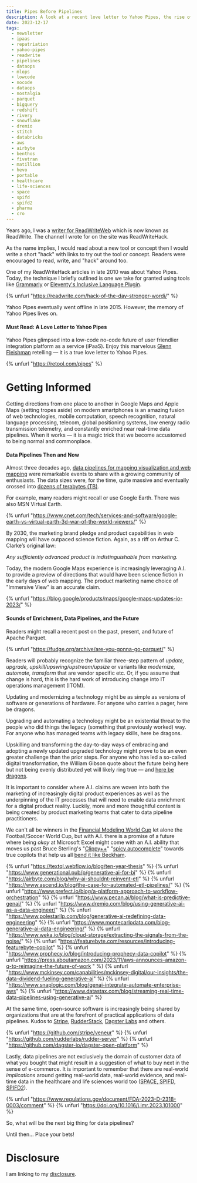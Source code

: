 ```yaml
---
title: Pipes Before Pipelines
description: A look at a recent love letter to Yahoo Pipes, the rise of iPaaS, DataOps, and a lowcode nocode update
date: 2023-12-17
tags:
  - newsletter
  - ipaas
  - repatriation
  - yahoo-pipes
  - readwrite
  - pipelines
  - dataops
  - mlops
  - lowcode
  - nocode
  - dataops
  - nostalgia
  - parquet
  - bigquery
  - redshift
  - rivery
  - snowflake
  - dremio
  - stitch
  - databricks
  - aws
  - airbyte
  - benthos
  - fivetran
  - matillion
  - hevo
  - portable
  - healthcare
  - life-sciences
  - space
  - spifd
  - spifd2
  - pharma
  - cro
---
```


Years ago, I was a [writer for ReadWriteWeb](https://readwrite.com/author/jay-cuthrell/) which is now known as ReadWrite. The channel I wrote for on the site was ReadWriteHack.

As the name implies, I would read about a new tool or concept then I would write a short "hack" with links to try out the tool or concept. Readers were encouraged to read, write, and "hack" around too.

One of my ReadWriteHack articles in late 2010 was about Yahoo Pipes. Today, the technique I briefly outlined is one we take for granted using tools like [Grammarly](https://www.grammarly.com) or [Eleventy's Inclusive Language Plugin](https://www.11ty.dev/docs/plugins/inclusive-language/).

{% unfurl "https://readwrite.com/hack-of-the-day-stronger-wordi/" %}

Yahoo Pipes eventually went offline in late 2015. However, the memory of Yahoo Pipes lives on.

#### Must Read: A Love Letter to Yahoo Pipes

Yahoo Pipes glimpsed into a low-code no-code future of user friendlier integration platform as a service (iPaaS). Enjoy this marvelous [Glenn Fleishman](https://www.linkedin.com/in/glenn-fleishman-9b29282a0/) retelling — it is a true love letter to Yahoo Pipes.

{% unfurl "https://retool.com/pipes" %}

# Getting Informed

Getting directions from one place to another in Google Maps and Apple Maps (setting tropes aside) on modern smartphones is an amazing fusion of web technologies, mobile computation, speech recognition, natural language processing, telecom, global positioning systems, low energy radio transmission telemetry, and constantly enriched near real-time data pipelines. When it works — it is a magic trick that we become accustomed to being normal and commonplace.

#### Data Pipelines Then and Now

Almost three decades ago, [data pipelines for mapping visualization and web mapping](https://en.wikipedia.org/wiki/Web_mapping) were remarkable events to share with a growing community of enthusiasts. The data sizes were, for the time, quite massive and eventually crossed into [dozens of terabytes (TB)](https://web.archive.org/web/20101202033431/http://virtualearth.spaces.live.com/blog/cns!2BBC66E99FDCDB98!8837.entry).

For example, many readers might recall or use Google Earth. There was also MSN Virtual Earth.

{% unfurl "https://www.cnet.com/tech/services-and-software/google-earth-vs-virtual-earth-3d-war-of-the-world-viewers/" %}

By 2030, the marketing brand pledge and product capabilities in web mapping will have outpaced science fiction. Again, as a riff on Arthur C. Clarke’s original law:

*Any sufficiently advanced product is indistinguishable from marketing.*

Today, the modern Google Maps experience is increasingly leveraging A.I. to provide a preview of directions that would have been science fiction in the early days of web mapping. The product marketing name choice of "Immersive View" is an accurate claim.

{% unfurl "https://blog.google/products/maps/google-maps-updates-io-2023/" %}

#### Sounds of Enrichment, Data Pipelines, and the Future

Readers might recall a recent post on the past, present, and future of Apache Parquet.

{% unfurl "https://fudge.org/archive/are-you-gonna-go-parquet/" %}

Readers will probably recognize the familiar three-step pattern of *update, upgrade, upskill/upswing/upstream/upsize* or variants like *modernize, automate, transform* that are vendor specific etc. Or, if you assume that change is hard, this is the hard work of introducing change into IT operations management (ITOM).

Updating and modernizing a technology might be as simple as versions of software or generations of hardware. For anyone who carries a pager, here be dragons.

Upgrading and automating a technology might be an existential threat to the people who did things the legacy (something that previously worked) way. For anyone who has managed teams with legacy skills, here be dragons.

Upskilling and transforming the day-to-day ways of embracing and adopting a newly updated upgraded technology might prove to be an even greater challenge than the prior steps. For anyone who has led a so-called digital transformation, the William Gibson quote about the future being here but not being evenly distributed yet will likely ring true — and [here be dragons](https://www.mckinsey.com/featured-insights/mckinsey-explainers/what-is-digital-transformation).

It is important to consider where A.I. claims are woven into both the marketing of increasingly digital product experiences as well as the underpinning of the IT processes that will need to enable data enrichment for a digital product reality. Luckily, more and more thoughtful content is being created by product marketing teams that cater to data pipeline practitioners.

We can't all be winners in the [Financial Modeling World Cup](https://fmworldcup.com) let alone the Football/Soccer World Cup, but with A.I. there is a promise of a future where being *okay* at Microsoft Excel might come with an A.I. ability that moves us past Bruce Sterling's "[Clippy++](https://youtube.com/clip/UgkxANEShUnz7mLI6MMA7jMUvc5UZHE4R_N4?feature=shared)" "[spicy autocomplete](https://youtube.com/clip/UgkxANEShUnz7mLI6MMA7jMUvc5UZHE4R_N4?feature=shared)" towards true copilots that help us all [bend it like Beckham](https://www.aps.org/publications/apsnews/200307/beckham.cfm).

{% unfurl "https://textql.webflow.io/blog/ten-year-thesis" %}
{% unfurl "https://www.generational.pub/p/generative-ai-for-bi" %}
{% unfurl "https://airbyte.com/blog/why-ai-shouldnt-reinvent-etl" %}
{% unfurl "https://www.ascend.io/blog/the-case-for-automated-etl-pipelines/" %}
{% unfurl "https://www.prefect.io/blog/a-platform-approach-to-workflow-orchestration" %}
{% unfurl "https://www.pecan.ai/blog/what-is-predictive-genai/" %}
{% unfurl "https://www.dremio.com/blog/using-generative-ai-as-a-data-engineer/" %}
{% unfurl "https://www.polestarllp.com/blog/generative-ai-redefining-data-engineering" %}
{% unfurl "https://www.montecarlodata.com/blog-generative-ai-data-engineering/" %}
{% unfurl "https://www.weka.io/blog/cloud-storage/extracting-the-signals-from-the-noise/" %}
{% unfurl "https://featurebyte.com/resources/introducing-featurebyte-copilot" %}
{% unfurl "https://www.prophecy.io/blog/introducing-prophecy-data-copilot" %}
{% unfurl "https://press.aboutamazon.com/2023/11/aws-announces-amazon-q-to-reimagine-the-future-of-work " %}
{% unfurl "https://www.mckinsey.com/capabilities/mckinsey-digital/our-insights/the-data-dividend-fueling-generative-ai" %}
{% unfurl "https://www.snaplogic.com/blog/genai-integrate-automate-enterprise-aws" %}
{% unfurl "https://www.datastax.com/blog/streaming-real-time-data-pipelines-using-generative-ai" %}

At the same time, open-source software is increasingly being shared by organizations that are at the forefront of practical applications of data pipelines. Kudos to [Stripe](https://github.com/stripe), [RudderStack](https://github.com/rudderlabs), [Dagster Labs](https://github.com/dagster-io) and others.

{% unfurl "https://github.com/stripe/veneur" %}
{% unfurl "https://github.com/rudderlabs/rudder-server" %}
{% unfurl "https://github.com/dagster-io/dagster-open-platform" %}

Lastly, data pipelines are not exclusively the domain of customer data of what you bought that might result in a suggestion of what to buy next in the sense of e-commerce. It is important to remember that there are real-world *implications* around getting real-world data, real-world evidence, and real-time data in the healthcare and life sciences world too ([SPACE, SPIFD, SPIFD2](https://doi.org/10.1002/cpt.2883)).

{% unfurl "https://www.regulations.gov/document/FDA-2023-D-2318-0003/comment" %}
{% unfurl "https://doi.org/10.1016/j.imr.2023.101000" %}


So, what will be the next big thing for data pipelines?

Until then… Place your bets!

# Disclosure

I am linking to my [disclosure](https://jaycuthrell.com/disclosure/).